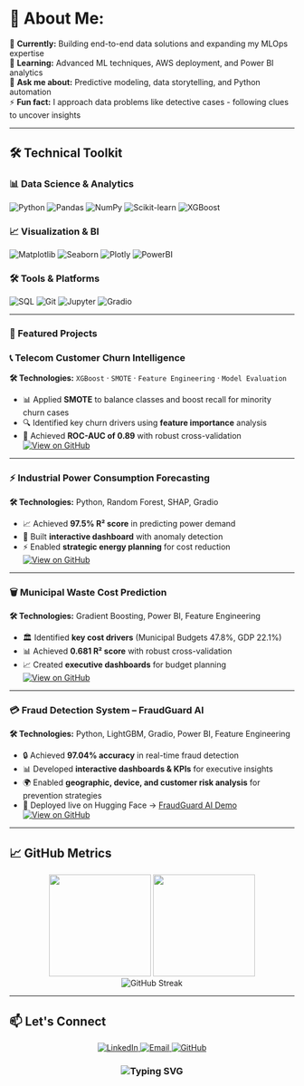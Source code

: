 # 💫 About Me:



🔭 **Currently:** Building end-to-end data solutions and expanding my MLOps expertise  
🌱 **Learning:** Advanced ML techniques, AWS deployment, and Power BI analytics  
💬 **Ask me about:** Predictive modeling, data storytelling, and Python automation  
⚡ **Fun fact:** I approach data problems like detective cases - following clues to uncover insights  

---

## 🛠️ Technical Toolkit

### 📊 Data Science & Analytics
![Python](https://img.shields.io/badge/Python-3.9+-3776AB?logo=python&logoColor=white)
![Pandas](https://img.shields.io/badge/Pandas-150458?logo=pandas&logoColor=white)
![NumPy](https://img.shields.io/badge/NumPy-013243?logo=numpy&logoColor=white)
![Scikit-learn](https://img.shields.io/badge/Scikit--Learn-F7931E?logo=scikit-learn&logoColor=white)
![XGBoost](https://img.shields.io/badge/XGBoost-3776AB?logo=xgboost&logoColor=white)

### 📈 Visualization & BI
![Matplotlib](https://img.shields.io/badge/Matplotlib-11557C?logo=matplotlib&logoColor=white)
![Seaborn](https://img.shields.io/badge/Seaborn-FF6F00?logo=seaborn&logoColor=white)
![Plotly](https://img.shields.io/badge/Plotly-3F4F75?logo=plotly&logoColor=white)
![PowerBI](https://img.shields.io/badge/Power_BI-F2C811?logo=powerbi&logoColor=black)

### 🛠️ Tools & Platforms
![SQL](https://img.shields.io/badge/SQL-4479A1?logo=mysql&logoColor=white)
![Git](https://img.shields.io/badge/Git-F05032?logo=git&logoColor=white)
![Jupyter](https://img.shields.io/badge/Jupyter-F37626?logo=jupyter&logoColor=white)
![Gradio](https://img.shields.io/badge/Gradio-FF6B6B?logo=gradio&logoColor=white)

---

### 🚀 Featured Projects

### 📞 Telecom Customer Churn Intelligence  
**🛠 Technologies:** `XGBoost` · `SMOTE` · `Feature Engineering` · `Model Evaluation`  
- 📊 Applied **SMOTE** to balance classes and boost recall for minority churn cases  
- 🔍 Identified key churn drivers using **feature importance** analysis  
- 🚀 Achieved **ROC-AUC of 0.89** with robust cross-validation  
[![View on GitHub](https://img.shields.io/badge/View_Repo-181717?logo=github&logoColor=white)](https://github.com/JmineSA/Telecom_Customer_Churn_Intelligence)

---

### ⚡ Industrial Power Consumption Forecasting  
**🛠 Technologies:** Python, Random Forest, SHAP, Gradio  
- 📈 Achieved **97.5% R² score** in predicting power demand  
- 🔎 Built **interactive dashboard** with anomaly detection  
- ⚡ Enabled **strategic energy planning** for cost reduction  
[![View on GitHub](https://img.shields.io/badge/View_Repo-181717?logo=github&logoColor=white)](https://github.com/JmineSA/Power-Consumption-Forecasting-with-Predictive-Analytics)

---

### 🗑️ Municipal Waste Cost Prediction  
**🛠 Technologies:** Gradient Boosting, Power BI, Feature Engineering  
- 🏛️ Identified **key cost drivers** (Municipal Budgets 47.8%, GDP 22.1%)  
- 📊 Achieved **0.681 R² score** with robust cross-validation  
- 📈 Created **executive dashboards** for budget planning  
[![View on GitHub](https://img.shields.io/badge/View_Repo-181717?logo=github&logoColor=white)](https://github.com/JmineSA/Municipal-Waste-Cost-Prediction)

---

### 💳 Fraud Detection System – FraudGuard AI  
**🛠 Technologies:** Python, LightGBM, Gradio, Power BI, Feature Engineering  
- 🔒 Achieved **97.04% accuracy** in real-time fraud detection  
- 📊 Developed **interactive dashboards & KPIs** for executive insights  
- 🌍 Enabled **geographic, device, and customer risk analysis** for prevention strategies  
- 🚀 Deployed live on Hugging Face → [FraudGuard AI Demo](https://huggingface.co/spaces/jmine/FraudGuard_AI)  
[![View on GitHub](https://img.shields.io/badge/View_Repo-181717?logo=github&logoColor=white)](https://github.com/JmineSA/Financial-Fraud-Modeling-for-LOL-Bank)



---

## 📈 GitHub Metrics

<div align="center">
  <img height="180em" src="https://github-readme-stats.vercel.app/api?username=JmineSA&show_icons=true&theme=tokyonight&include_all_commits=true&count_private=true"/>
  <img height="180em" src="https://github-readme-stats.vercel.app/api/top-langs/?username=JmineSA&layout=compact&langs_count=8&theme=tokyonight"/>
</div>

<div align="center">
  <img src="https://streak-stats.demolab.com?user=JmineSA&theme=tokyonight" alt="GitHub Streak"/>
</div>

---

## 📫 Let's Connect

<p align="center">
  <a href="https://www.linkedin.com/in/lesiba-kganyago-a39b302b0/">
    <img src="https://img.shields.io/badge/LinkedIn-0077B5?style=for-the-badge&logo=linkedin&logoColor=white" alt="LinkedIn">
  </a>
  <a href="mailto:lesibajmine@gmail.com">
    <img src="https://img.shields.io/badge/Email-D14836?style=for-the-badge&logo=gmail&logoColor=white" alt="Email">
  </a>
  <a href="https://github.com/JmineSA">
    <img src="https://img.shields.io/badge/GitHub-181717?style=for-the-badge&logo=github&logoColor=white" alt="GitHub">
  </a>
</p>

<h3 align="center">
  <img src="https://readme-typing-svg.demolab.com?font=Fira+Code&weight=600&size=18&pause=1000&color=F79B29&center=true&width=435&lines=Open+to+collaborations+and+new+opportunities!;Let's+create+data-driven+solutions+together!+🚀" alt="Typing SVG">
</h3>
